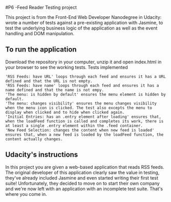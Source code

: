 #P6 -Feed Reader Testing project

This project is from the Front-End Web Developer Nanodegree in Udacity:
wrote a number of tests against a pre-existing application with Jasmine, to test the underlying business logic of the application as well as the event handling and DOM manipulation.


## To run the application
Download the repository in your computer, unzip it and open index.html in your browser to see the working tests.
Tests implemented

	'RSS Feeds: have URL' loops through each feed and ensures it has a URL defined and that the URL is not empty.
	'RSS Feeds: have name' loops through each feed and ensures it has a name defined and that the name is not empy.
	'The menu: is hidden by default' ensures the menu element is hidden by default.
	'The menu: changes visibility' ensures the menu changes visibility when the menu icon is clicked. The test also excepts the menu to display when clicked and to hide when clicked again.
	'Initial Entries: has an .entry element after loading' ensures that, when the loadFeed function is called and completes its work, there is at least a single .entry element within the .feed container.
	'New Feed Selection: changes the content when new feed is loaded' ensures that, when a new feed is loaded by the loadFeed function, the content actually changes.

## Udacity's instructions

In this project you are given a web-based application that reads RSS feeds. The original developer of this application clearly saw the value in testing, they've already included Jasmine and even started writing their first test suite! Unfortunately, they decided to move on to start their own company and we're now left with an application with an incomplete test suite. That's where you come in.